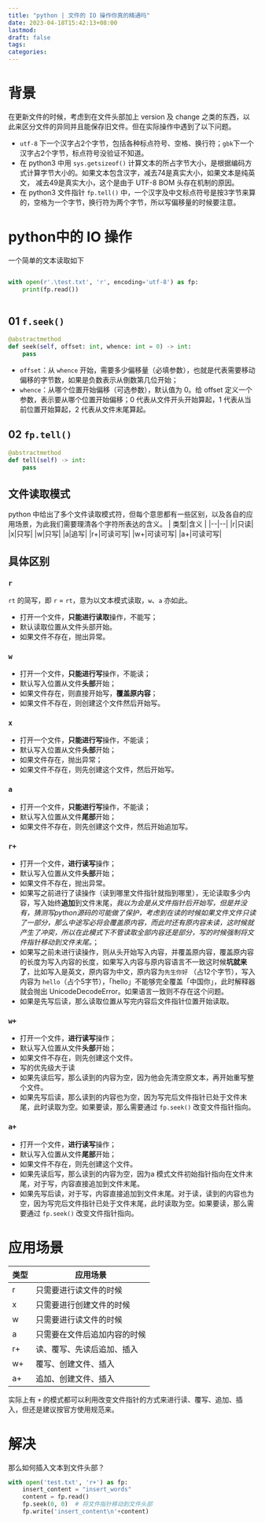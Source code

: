 ```yaml
---
title: "python | 文件的 IO 操作你真的精通吗"
date: 2023-04-18T15:42:13+08:00
lastmod:
draft: false
tags:
categories:
---
```

# 背景
在更新文件的时候，考虑到在文件头部加上 version 及 change 之类的东西，以此来区分文件的异同并且能保存旧文件。但在实际操作中遇到了以下问题。

* `utf-8` 下一个汉字占2个字节，包括各种标点符号、空格、换行符；`gbk`下一个汉字占2个字节，标点符号没验证不知道。
* 在 python3 中用 `sys.getsizeof()` 计算文本的所占字节大小，是根据编码方式计算字节大小的。如果文本包含汉字，减去74是真实大小，如果文本是纯英文， 减去49是真实大小，这个是由于 UTF-8 BOM 头存在机制的原因。
* 在 python3 文件指针 `fp.tell()` 中，一个汉字及中文标点符号是按3字节来算的，空格为一个字节，换行符为两个字节，所以写偏移量的时候要注意。
# python中的 IO 操作
一个简单的文本读取如下

```python

with open(r'.\test.txt', 'r', encoding='utf-8') as fp:
    print(fp.read())
        
```
## 01 `f.seek()`

```python
@abstractmethod
def seek(self, offset: int, whence: int = 0) -> int:
    pass
```
* `offset`：从 `whence` 开始，需要多少偏移量（必填参数），也就是代表需要移动偏移的字节数，如果是负数表示从倒数第几位开始；
* `whence`：从哪个位置开始偏移（可选参数），默认值为 0。给 offset 定义一个参数，表示要从哪个位置开始偏移；0 代表从文件开头开始算起，1 代表从当前位置开始算起，2 代表从文件末尾算起。
## 02 `fp.tell()`

```python
@abstractmethod
def tell(self) -> int:
    pass
```

## 文件读取模式
python 中给出了多个文件读取模式符，但每个意思都有一些区别，以及各自的应用场景，为此我们需要理清各个字符所表达的含义。
| 类型|含义 |
|--|--|
|r|只读|
|x|只写|
|w|只写|
|a|追写|
|r+|可读可写|
|w+|可读可写|
|a+|可读可写|

## 具体区别
### `r`
`rt` 的简写，即 `r` = `rt`，意为以文本模式读取，`w`、`a` 亦如此。
* 打开一个文件，**只能进行读取**操作，不能写；
* 默认读取位置从文件头部开始。
* 如果文件不存在，抛出异常。

###  `w`
* 打开一个文件，**只能进行写**操作，不能读；
* 默认写入位置从文件**头部**开始；
* 如果文件存在，则直接开始写，**覆盖原内容**；
* 如果文件不存在，则创建这个文件然后开始写。
### `x`
* 打开一个文件，**只能进行写**操作，不能读；
* 默认写入位置从文件**头部**开始；
* 如果文件存在，抛出异常；
* 如果文件不存在，则先创建这个文件，然后开始写。


### `a`
* 打开一个文件，**只能进行写**操作，不能读；
* 默认写入位置从文件**尾部**开始；
* 如果文件不存在，则先创建这个文件，然后开始追加写。

### `r+`
* 打开一个文件，**进行读写**操作；
* 默认写入位置从文件**头部**开始；
* 如果文件不存在，抛出异常。
* 如果写之前进行了读操作（读到哪里文件指针就指到哪里），无论读取多少内容，写入始终**追加**到文件末尾，*我以为会是从文件指针后开始写，但是并没有，猜测写python源码的可能做了保护，考虑到在读的时候如果文件文件只读了一部分，那么中途写必将会覆盖原内容，而此时还有原内容未读，这时候就产生了冲突，所以在此模式下不管读取全部内容还是部分，写的时候强制将文件指针移动到文件末尾。*；
* 如果写之前未进行读操作，则从头开始写入内容，并覆盖原内容，覆盖原内容的长度为写入内容的长度，如果写入内容与原内容语言不一致这时候**坑就来了**，比如写入是英文，原内容为中文，原内容为`先生你好` （占12个字节），写入内容为 `hello`（占个5字节），「hello」不能够完全覆盖「中国你」，此时解释器就会抛出 UnicodeDecodeError。如果语言一致则不存在这个问题。
* 如果是先写后读，那么读取位置从写完内容后文件指针位置开始读取。


### `w+`
* 打开一个文件，**进行读写**操作；
* 默认写入位置从文件**头部**开始；
* 如果文件不存在，则先创建这个文件。
* 写的优先级大于读
* 如果先读后写，那么读到的内容为空，因为他会先清空原文本，再开始重写整个文件。
* 如果先写后读，那么读到的内容也为空，因为写完后文件指针已处于文件末尾，此时读取为空。如果要读，那么需要通过 `fp.seek()` 改变文件指针指向。
### `a+`
* 打开一个文件，**进行读写**操作；
* 默认写入位置从文件**尾部**开始；
* 如果文件不存在，则先创建这个文件。
* 如果先读后写，那么读到的内容为空，因为a 模式文件初始指针指向在文件末尾，对于写，内容直接追加到文件末尾。
* 如果先写后读，对于写，内容直接追加到文件末尾。对于读，读到的内容也为空，因为写完后文件指针已处于文件末尾，此时读取为空。如果要读，那么需要通过 `fp.seek()` 改变文件指针指向。
# 应用场景
| 类型|应用场景 |
|--|--|
|r|只需要进行读文件的时候|
|x|只需要进行创建文件的时候|
|w|只需要进行读文件的时候|
|a|只需要在文件后追加内容的时候|
|r+|读、覆写、先读后追加、插入|
|w+|覆写、创建文件、插入|
|a+|追加、创建文件、插入|

实际上有 `+` 的模式都可以利用改变文件指针的方式来进行读、覆写、追加、插入，但还是建议按官方使用规范来。
# 解决
那么如何插入文本到文件头部？

```python
with open('test.txt', 'r+') as fp:
    insert_content = "insert_words"
    content = fp.read()        
    fp.seek(0, 0)  # 将文件指针移动到文件头部
    fp.write('insert_content\n'+content)
```
